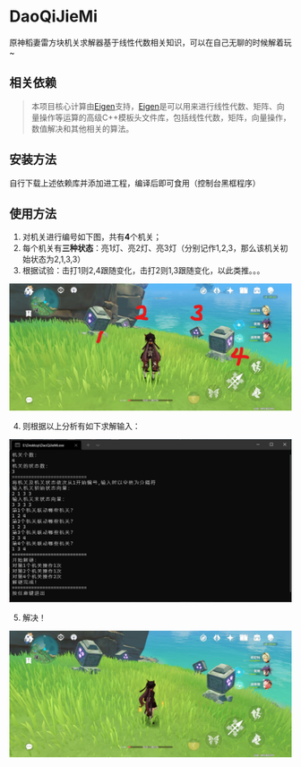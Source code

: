 # DaoQiJieMi
原神稻妻雷方块机关求解器基于线性代数相关知识，可以在自己无聊的时候解着玩~



## 相关依赖

> 本项目核心计算由[Eigen](https://eigen.tuxfamily.org/index.php?title=Main_Page)支持，[Eigen](https://eigen.tuxfamily.org/index.php?title=Main_Page)是可以用来进行线性代数、矩阵、向量操作等运算的高级C++模板头文件库，包括线性代数，矩阵，向量操作，数值解决和其他相关的算法。

## 安装方法

自行下载上述依赖库并添加进工程，编译后即可食用（控制台黑框程序）

## 使用方法

1. 对机关进行编号如下图，共有**4**个机关；
2. 每个机关有**三种状态**：亮1灯、亮2灯、亮3灯（分别记作1,2,3，那么该机关初始状态为2,1,3,3）
3. 根据试验：击打1则2,4跟随变化，击打2则1,3跟随变化，以此类推。。。

![4机关1](readme_image/4机关1.jpg)

4. 则根据以上分析有如下求解输入：

![4机关求解](readme_image/4机关求解.png)

5. 解决！

![4机关2](readme_image/4机关2.jpg)
